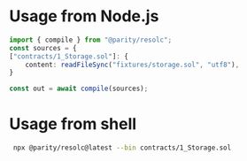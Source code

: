 # Usage from Node.js

```typescript
import { compile } from "@parity/resolc";
const sources = {
["contracts/1_Storage.sol"]: {
    content: readFileSync("fixtures/storage.sol", "utf8"),
}

const out = await compile(sources);
```

# Usage from shell

```bash
 npx @parity/resolc@latest --bin contracts/1_Storage.sol
```
